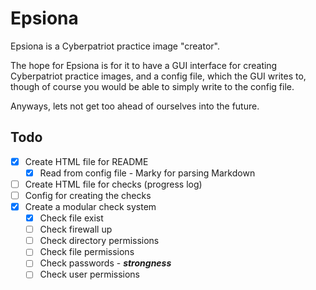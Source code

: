 # Epsiona

Epsiona is a Cyberpatriot practice image "creator".

The hope for Epsiona is for it to have a GUI interface for creating Cyberpatriot
practice images, and a config file, which the GUI writes to, though of course
you would be able to simply write to the config file.

Anyways, lets not get too ahead of ourselves into the future.

## Todo

- [x] Create HTML file for README
  - [x] Read from config file - Marky for parsing Markdown
- [ ] Create HTML file for checks (progress log)
- [ ] Config for creating the checks
- [x] Create a modular check system
  - [x] Check file exist
  - [ ] Check firewall up
  - [ ] Check directory permissions
  - [ ] Check file permissions
  - [ ] Check passwords - _**strongness**_
  - [ ] Check user permissions
